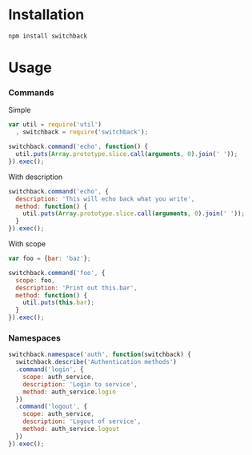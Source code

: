 # Installation

```shell
npm install switchback
```

# Usage

### Commands

Simple

```javascript
var util = require('util')
  , switchback = require('switchback');

switchback.command('echo', function() {
  util.puts(Array.prototype.slice.call(arguments, 0).join(' '));
}).exec();
```

With description

```javascript
switchback.command('echo', {
  description: 'This will echo back what you write',
  method: function() {
    util.puts(Array.prototype.slice.call(arguments, 0).join(' '));
  }
}).exec();
```

With scope

```javascript
var foo = {bar: 'baz'};

switchback.command('foo', {
  scope: foo,
  description: 'Print out this.bar',
  method: function() {
    util.puts(this.bar);
  }
}).exec();
```

### Namespaces

```javascript
switchback.namespace('auth', function(switchback) {
  switchback.describe('Authentication methods')
  .command('login', {
    scope: auth_service,
    description: 'Login to service',
    method: auth_service.login
  })
  .command('logout', {
    scope: auth_service,
    description: 'Logout of service',
    method: auth_service.logout
  })
}).exec();
```